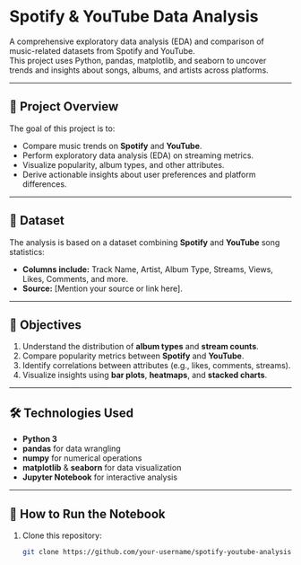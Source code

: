 # Spotify & YouTube Data Analysis

A comprehensive exploratory data analysis (EDA) and comparison of music-related datasets from Spotify and YouTube.  
This project uses Python, pandas, matplotlib, and seaborn to uncover trends and insights about songs, albums, and artists across platforms.

---

## 📑 Project Overview
The goal of this project is to:
- Compare music trends on **Spotify** and **YouTube**.
- Perform exploratory data analysis (EDA) on streaming metrics.
- Visualize popularity, album types, and other attributes.
- Derive actionable insights about user preferences and platform differences.

---

## 📂 Dataset
The analysis is based on a dataset combining **Spotify** and **YouTube** song statistics:
- **Columns include:** Track Name, Artist, Album Type, Streams, Views, Likes, Comments, and more.
- **Source:** [Mention your source or link here].

---

## 🎯 Objectives
1. Understand the distribution of **album types** and **stream counts**.
2. Compare popularity metrics between **Spotify** and **YouTube**.
3. Identify correlations between attributes (e.g., likes, comments, streams).
4. Visualize insights using **bar plots**, **heatmaps**, and **stacked charts**.

---

## 🛠️ Technologies Used
- **Python 3**
- **pandas** for data wrangling
- **numpy** for numerical operations
- **matplotlib** & **seaborn** for data visualization
- **Jupyter Notebook** for interactive analysis

---

## 🚀 How to Run the Notebook
1. Clone this repository:
   ```bash
   git clone https://github.com/your-username/spotify-youtube-analysis.git
